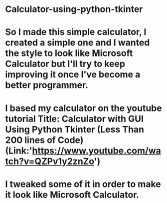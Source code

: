# Calculator-using-python-tkinter

# So I made this simple calculator, I created a simple one and I wanted the style to look like Microsoft Calculator but I'll try to keep improving it once I've become a better programmer.

# I based my calculator on the youtube tutorial Title: Calculator with GUI Using Python Tkinter (Less Than 200 lines of Code) (Link:'https://www.youtube.com/watch?v=QZPv1y2znZo')

# I tweaked some of it in order to make it look like Microsoft Calculator.
